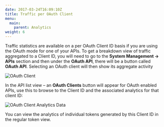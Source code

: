 ```yaml
---
date: 2017-03-24T16:09:10Z
title: Traffic per OAuth Client
menu:
  main:
    parent: Analytics
weight: 6 
---
```


Traffic statistics are available on a per OAuth Client ID basis if you are using the OAuth mode for one of your APIs. To get a breakdown view of traffic aggregated to a Client ID, you will need to go to the **System Management -> APIs** section and then under the **OAuth API**, there will be a button called **OAuth API**. Selecting an OAuth client will then show its aggregate activity

![OAuth Client](/docs/img/dashboard/system-management/oauthClientNav.png)


In the API list view – an **OAuth Clients** button will appear for OAuth enabled APIs, use this to browse to the Client ID and the associated analytics for that client ID:

![OAuth Client Analytics Data](/docs/img/dashboard/system-management/oauthClientAnalytics.png)

You can view the analytics of individual tokens generated by this Client ID in the regular token view.
